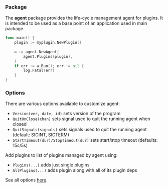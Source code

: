 ### Package

The **agent** package provides the life-cycle management agent for plugins.
It is intended to be used as a base point of an application used in main package.

```go
func main() {
	plugin := myplugin.NewPlugin()
	
	a := agent.NewAgent(
		agent.Plugins(plugin),
	)
	if err := a.Run(); err != nil {
		log.Fatal(err)
	}
}
```

### Options

There are various options available to customize agent:

- `Version(ver, date, id)` sets version of the program
- `QuitOnClose(chan)` sets signal used to quit the running agent when closed
- `QuitSignals(signals)` sets signals used to quit the running agent (default: SIGINT, SIGTERM)
- `StartTimeout(dur)/StopTimeout(dur)` sets start/stop timeout (defaults: 15s/5s)

Add plugins to list of plugins managed by agent using:
- `Plugins(...)` adds just single plugins
- `AllPlugins(...)` adds plugin along with all of its plugin deps
  
See all options [here](https://godoc.org/github.com/ligato/cn-infra/agent#Option).
